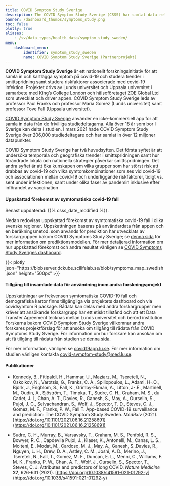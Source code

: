 ```yaml
---
title: COVID Symptom Study Sverige
description: The COVID Symptom Study Sverige (CSSS) har samlat data relaterat till prevalens, symptom och vaccinationer genom en app med  över 200.000 användare i Sverige (2020-2022). Forskare kan få tillgång till rådata.
banner: /dashboard_thumbs/symptoms_study.png
toc: false
plotly: true
aliases:
    - /sv/data_types/health_data/symptom_study_sweden/
menu:
    dashboard_menu:
        identifier: symptom_study_sweden
        name: COVID Symptom Study Sverige (Partnerprojekt)
---
```


**COVID Symptom Study Sverige** är ett nationellt forskningsinitiativ för att samla in och kartlägga symptom på covid-19 och studera trender i smittspridning samt studera riskfaktorer associerade med covid-19 infektion. Projektet drivs av Lunds universitet och Uppsala universitet i samarbete med King’s College London och hälsoföretaget ZOE Global Ltd som utvecklat och driver appen. COVID Symptom Study Sverige leds av professor Paul Franks och professor Maria Gomez (Lunds universitet) samt professor Tove Fall (Uppsala universitet).

[COVID Symptom Study Sverige](https://www.covid19app.lu.se/) använder en icke-kommersiell app for att samla in data från de frivilliga studiedeltagarna.  Alla över 18 år som bor I Sverige kan delta i studien. I mars 2021 hade COVID Symptom Study Sverige över 206,000 studiedeltagare och har samlat in över 12 miljoner datapunkter.

COVID Symptom Study Sverige har två huvudsyften. Det första syftet är att undersöka temporala och geografiska trender i smittspridningen samt hur förändrade lokala och nationella strategier påverkar smittspridningen. Det andra syftet är att öka kunskapen om vilka grupper som har störst risk att drabbas av covid-19 och vilka symtomkombinationer som ses vid covid-19 och associationen mellan covid-19 och underliggande riskfaktorer, tidigt vs. sent under infektionen, samt under olika faser av pandemin inklusive efter införandet av vaccination

#### Uppskattad förekomst av symtomatiska covid-19 fall

<div class="alert alert-info">Senast uppdaterad: {{% csss_date_modified %}}.</div>

Nedan redovisas uppskattad förekomst av symtomatiska covid-19 fall i olika svenska regioner. Uppskattningen baseras på användardata från appen och en beräkningsmetod. som används för prediktion har utvecklats av forskargruppen bakom COVID Symptoms Study Sverige; se [denna sida](https://www.covid19app.lu.se/artikel/uppdatering-av-prediktionsmodell-0) för mer information om prediktionsmodellen. För mer detaljerad information om hur uppskattad förekomst och andra resultat vänligen se [COVID Symptoms Study Sveriges dashboard](https://csss-resultat.shinyapps.io/csss_dashboard/).

<div class="plot_wrapper mb-3">
  <div class="table-responsive">{{< plotly json="https://blobserver.dckube.scilifelab.se/blob/symptoms_map_swedish.json" height="500px" >}}</div>
</div>

#### Tillgång till insamlade data för användning inom andra forskningsprojekt

Uppskattningar av frekvensen symtomatiska COVID-19  fall och demografiska kartor finns tillgängliga via projektets dashboard och via covidsymtom R package. Rådata kan delas med andra forskargrupper men kräver att ansökande forskargrupp har ett etiskt tillstånd och  att ett Data Transfer Agreement  tecknas mellan Lunds universitet och berörd institution. Forskarna bakom COVID Symptom Study Sverige välkomnar andra forskares projektförslag för att ansöka om tillgång till rådata från COVID Symptoms Study Sverige. För information om hur forskare kan ansökan om att få tillgång till rådata från studien se [denna sida](https://www.covid19app.lu.se/forskare).

För mer information, vänligen se [covid19app.lu.se](https://www.covid19app.lu.se/).
För mer information om studien vänligen kontakta [covid-symptom-study@med.lu.se](mailto:covid-symptom-study@med.lu.se).

#### Publikationer

* Kennedy, B., Fitipaldi, H., Hammar, U., Maziarz, M., Tsereteli, N., Oskolkov, N., Varotsis, G., Franks, C. A., Spiliopoulos, L., Adami, H-.O., Björk, J., Engblom, S., Fall, K., Grimby-Ekman, A., Litton, J-.E., Martinell, M., Oudin, A., Sjöström, T., Timpka, T., Sudre, C. H., Graham, M. S., du Cadet, J. L, Chan, A. T., Davies, R., Ganesh, S., May, A., Ourselin, S., Pujol, J. C., Selvachandran, S., Wolf, J., Spector, T. D., Steves, C. J., Gomez, M. F., Franks, P. W., Fall T. App-based COVID-19 surveillance and prediction: The COVID Symptom Study Sweden. *MedRxiv* (2021). [https://doi.org/10.1101/2021.06.16.21258691](https://doi.org/10.1101/2021.06.16.21258691)

* Sudre, C. H., Murray, B., Varsavsky, T., Graham, M. S., Penfold, R. S., Bowyer, R. C., Capdevila Pujol, J., Klaser, K., Antonelli, M., Canas, L. S., Molteni, E., Modat, M., Cardoso, M. J., May, A., Ganesh, S.,Davies, R., Nguyen, L. H., Drew, D. A., Astley, C. M., Joshi, A. D., Merino, J., Tsereteli, N., Fall, T., Gomez, M. F., Duncan, E. L., Menni, C., Williams, F. M. K., Franks, P. W., Chan, A. T., Wolf, J., Ourselin, S., Spector, T., Steves, C. J. Attributes and predictors of long COVID. *Nature Medicine* **27**, 626-631 (2021). [https://doi.org/10.1038/s41591-021-01292-y](https://doi.org/10.1038/s41591-021-01292-y)
